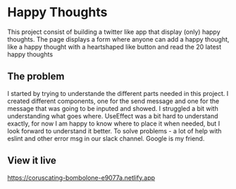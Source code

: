 # Happy Thoughts
This project consist of building a twitter like app that display (only) happy thoughts. The page displays a form where anyone can 
add a happy thought, like a happy thought with a heartshaped like button and read the 20 latest happy thoughts


## The problem
I started by trying to understande the different parts needed in this project. I created different components, one for the send message and one for the 
message that was going to be inputed and showed.
I struggled a bit with understanding what goes where. UseEffect was a bit hard to understand exactly, for now I am happy to know where to 
place it when needed, but I look forward to understand it better.
To solve problems - a lot of help with eslint and other error msg in our slack channel. Google is my friend.

## View it live
https://coruscating-bombolone-e9077a.netlify.app 
